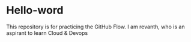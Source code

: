 # Hello-word
This repository is for practicing the GitHub Flow.
I am revanth, who is an aspirant to learn Cloud & Devops
